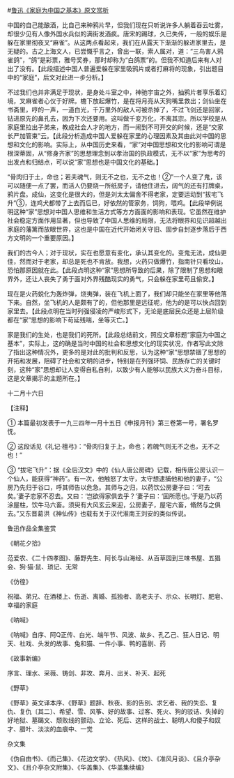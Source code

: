 #[鲁迅《家庭为中国之基本》原文赏析](https://www.vrrw.net/wx/8029.html)

中国的自己能酿酒，比自己来种鸦片早，但我们现在只听说许多人躺着吞云吐雾，却很少见有人像外国水兵似的满街发酒疯。唐宋的踢球，久已失传，一般的娱乐是躲在家里彻夜叉“麻雀”。从这两点看起来，我们在从露天下渐渐的躲进家里去，是无疑的。古之上海文人，已尝慨乎言之，曾出一联，索人属对，道：“三鸟害人鸦雀鸽”，“鸽”是彩票，雅号奖券，那时却称为“白鸽票”的。但我不知道后来有人对出了没有。【此段描述中国人普遍爱躲在家里吸鸦片或者打麻将的现象，引出题目中的“家庭”，后文对此进一步分析。】



不过我们也并非满足于现状，是身处斗室之中，神驰宇宙之外，抽鸦片者享乐着幻境，叉麻雀者心仪于好牌。檐下放起爆竹，是在将月亮从天狗嘴里救出；剑仙坐在书斋里，哼的一声，一道白光，千万里外的敌人可被杀掉了，不过飞剑还是回家，钻进原先的鼻孔去，因为下次还要用。这叫做千变万化，不离其宗。所以学校是从家庭里拉出子弟来，教成社会人才的地方，而一闹到不可开交的时候，还是“交家长严加管束”云。【此段分析造成中国人爱躲在家里的心理因素及其由此对中国的思想和文化的影响。实际上，从中国历史来看，“家”对中国思想和文化的影响可谓是根深蒂固，从“修身齐家”的思想理念到以孝治国的执政模式，无不以“家”为思考的出发点和归结点，可以说“家”思想也是中国文化的基础。】

“骨肉归于土，命也；若夫魂气，则无不之也，无不之也！②”一个人变了鬼，该可以随便一点了罢，而活人仍要烧一所纸房子，请他住进去，阔气的还有打牌桌，鸦片盘。成仙，这变化是很大的，但是刘太太偏舍不得老家，定要运动到“拔宅飞升”③，连鸡犬都带了上去而后已，好依然的管家务，饲狗，喂鸡。【此段举例说明这种“家”思想对中国人思维和生活方式等方方面面的影响和表现。它虽然在维护社会稳定方面作用显著，但也导致了中国人思维的局限，无法将眼界和见识超越出家庭的藩篱而放眼世界，这也是中国在近代开始闭关守旧、固步自封逐步落后于西方文明的一个重要原因。】

我们的古今人；对于现状，实在也愿意有变化，承认其变化的。变鬼无法，成仙更佳，然而对于老家，却总是死也不肯放。我想，火药只做爆竹，指南针只看坟山，恐怕那原因就在此。【此段点明这种“家”思想所导致的后果，除了限制了思想和眼界外，还让人丧失了勇于面对外界残酷现实的勇气，只会躲在家里苟且偷安。】

现在是火药蜕化为轰炸弹，烧夷弹，装在飞机上面了，我们却只能坐在家里等他落下来。自然，坐飞机的人是颇有了的，但他那里是远征呢，他为的是可以快点回到家里去。【此段点明在当时列强侵凌的严峻形式下，无论是底层民众还是上层阶级都在“家”思想的影响下苟延残喘，坐等灭亡。】

家是我们的生处，也是我们的死所。【此段总结前文，照应文章标题“家庭为中国之基本”，实际上，这的确是当时中国的社会和思想文化的现实状况，作者写此文除了指出这种情况外，更多的是对此的批判和反思，认为这种“家”思想禁锢了思想的开拓和发展，阻碍了社会和文明的进步，特别是在列强环饲、民族存亡的关键时刻，这种“家”思想却让人变得自私自利，以致少有人能够以民族大义为奋斗目标，这是文章揭示的主题所在。】

十二月十六日



【注释】

① 本篇最初发表于一九三四年一月十五日《申报月刊》第三卷第一号，署名罗怃。

② 这段话见《礼记·檀弓》：“骨肉归复于上，命也；若魄气则无不之也，无不之也！”



③ “拔宅飞升”：据《全后汉文》中的《仙人唐公房碑》记载，相传唐公房认识一个仙人，能获得“神药”。有一次，他触怒了太守，太守想逮捕他和他的妻子，“公房乃先归于谷口，呼其师告以危急。其师与之归，以药饮公房妻子曰：‘可去矣。’妻子恋家不忍去。又曰：‘岂欲得家俱去乎？’妻子曰：‘固所愿也。’于是乃以药涂屋柱，饮牛马六畜。须臾有大风玄云来迎，公房妻子，屋宅六畜，翛然与之俱去。”又东晋葛洪《神仙传》也载有关于汉代淮南王刘安的类似传说。

鲁迅作品全集鉴赏

《朝花夕拾》

范爱农、《二十四孝图》、藤野先生、阿长与山海经、从百草园到三味书屋、五猖会、狗·猫·鼠、琐记、无常

《仿徨》

祝福、弟兄、在酒楼上、伤逝、离婚、孤独者、高老夫子、示众、长明灯、肥皂、幸福的家庭

《呐喊》

《呐喊》自序、阿Q正传、白光、端午节、风波、故乡、孔乙己、狂人日记、明天、社戏、头发的故事、兔和猫、一件小事、鸭的喜剧、药

《故事新编》

序言、理水、采薇、铸剑、非攻、奔月、出关、补天、起死

《野草》

《野草》英文译本序、《野草》题辞、秋夜、影的告别、求乞者、我的失恋、复仇、复仇〔其二〕、希望、雪、风筝、好的故事、过客、死火、狗的驳诘、失掉的好地狱、墓碣文、颓败线的颤动、立论、死后、这样的战士、聪明人和傻子和奴才、腊叶、淡淡的血痕中、一觉

杂文集

《伪自由书》、《而己集》、《花边文学》、《热风》、《坟》、《准风月谈》、《且介亭杂文》、《且介亭杂文附集》、《华盖集》、《华盖集续编》

